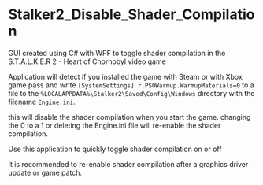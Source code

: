 # Stalker2_Disable_Shader_Compilation
GUI created using C# with WPF to toggle shader compilation in the S.T.A.L.K.E.R 2 - Heart of Chornobyl video game


Application will detect if you installed the game with Steam or with Xbox game pass and write
`[SystemSettings]
r.PSOWarmup.WarmupMaterials=0`
to a file to the `%LOCALAPPDATA%\Stalker2\Saved\Config\Windows` directory with the filename `Engine.ini`.



this will disable the shader compilation when you start the game. 
changing the 0 to a 1 or deleting the Engine.ini file will re-enable the shader compilation. 

Use this application to quickly toggle shader compilation on or off

It is recommended to re-enable shader compilation after a graphics driver update or game patch. 
